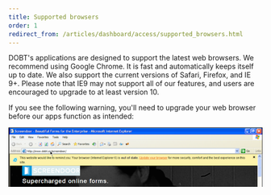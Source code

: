 ```yaml
---
title: Supported browsers
order: 1
redirect_from: /articles/dashboard/access/supported_browsers.html
---
```


DOBT's applications are designed to support the latest web browsers. We recommend using Google Chrome. It is fast and automatically keeps itself up to date. We also support the current versions of Safari, Firefox, and IE 9+. Please note that IE9 may not support all of our features, and users are encouraged to upgrade to at least version 10.

If you see the following warning, you'll need to upgrade your web browser before our apps function as intended:

![upgrade browser](../images/upgrade_browser.png)
